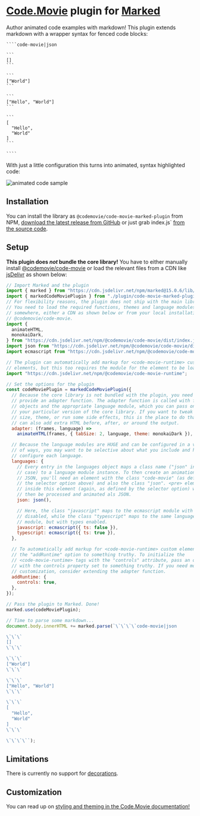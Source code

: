 # [Code.Movie](https://code.movie) plugin for [Marked](https://marked.js.org/)

Author animated code examples with markdown! This plugin extends markdown with a
wrapper syntax for fenced code blocks:

<!-- prettier-ignore -->
    ````code-movie|json

    ```
    []
    ```

    ```
    ["World"]
    ```

    ```
    ["Hello", "World"]
    ```

    ```
    [
      "Hello",
      "World"
    ]
    ```

    ````

With just a little configuration this turns into animated, syntax highlighted
code:

![animated code sample](https://raw.githubusercontent.com/CodeMovie/code-movie-marked-plugin/main/demo.gif)

## Installation

You can install the library as `@codemovie/code-movie-marked-plugin` from NPM,
[download the latest release from GitHub](https://github.com/CodeMovie/code-movie-marked-plugin/releases)
or just grab index.js` [from the source code](https://github.com/CodeMovie/code-movie-marked-plugin/tree/main/dist).

## Setup

**This plugin does _not_ bundle the core library!** You have to either manually
install [@codemovie/code-movie](https://www.npmjs.com/package/@codemovie/code-movie)
or load the relevant files from a CDN like [jsDelivr](https://www.jsdelivr.com/)
as shown below:

```javascript
// Import Marked and the plugin
import { marked } from "https://cdn.jsdelivr.net/npm/marked@15.0.6/lib/marked.esm.js";
import { markedCodeMoviePlugin } from "./plugin/code-movie-marked-plugin/index.js";
// For flexibility reasons, the plugin does not ship with the main library.
// You need to load the required functions, themes and language modules from
// somewhere, either a CDN as shown below or from your local installation of
// @codemovie/code-movie.
import {
  animateHTML,
  monokaiDark,
} from "https://cdn.jsdelivr.net/npm/@codemovie/code-movie/dist/index.js";
import json from "https://cdn.jsdelivr.net/npm/@codemovie/code-movie/dist/languages/json.js";
import ecmascript from "https://cdn.jsdelivr.net/npm/@codemovie/code-movie/dist/languages/ecmascript.js";

// The plugin can automatically add markup for <code-movie-runtime> custom
// elements, but this too requires the module for the element to be loaded
import "https://cdn.jsdelivr.net/npm/@codemovie/code-movie-runtime";

// Set the options for the plugin
const codeMoviePlugin = markedCodeMoviePlugin({
  // Because the core library is not bundled with the plugin, you need to
  // provide an adapter function. The adapter function is called with frame
  // objects and the appropriate language module, which you can pass on to
  // your particular version of the core library. If you want to tweak the tab
  // size, theme, or run some side effects, this is the place to do that. You
  // can also add extra HTML before, after, or around the output.
  adapter: (frames, language) =>
    animateHTML(frames, { tabSize: 2, language, theme: monokaiDark }),

  // Because the language modules are HUGE and can be configured in a variety
  // of ways, you may want to be selective about what you include and how you
  // configure each language.
  languages: {
    // Every entry in the languages object maps a class name ("json" in this
    // case) to a language module instance. To then create an animation for
    // JSON, you'll need an element with the class "code-movie" (as defined in
    // the selector option above) and also the class "json". <pre> elements
    // inside this element (again, as defined by the selector option) will
    // then be processed and animated als JSON.
    json: json(),

    // Here, the class "javascript" maps to the ecmascript module with types
    // disabled, while the class "typescript" maps to the same language
    // module, but with types enabled.
    javascript: ecmascript({ ts: false }),
    typescript: ecmascript({ ts: true }),
  },

  // To automatically add markup for <code-movie-runtime> custom elements, set
  // the "addRuntime" option to something truthy. To initialize the
  // <code-movie-runtime> tags with the "controls" attribute, pass an object
  // with the controls property set to something truthy. If you need more
  // customization, consider extending the adapter function.
  addRuntime: {
    controls: true,
  },
});

// Pass the plugin to Marked. Done!
marked.use(codeMoviePlugin);

// Time to parse some markdown...
document.body.innerHTML += marked.parse(`\`\`\`\`code-movie|json

\`\`\`
[]
\`\`\`

\`\`\`
["World"]
\`\`\`

\`\`\`
["Hello", "World"]
\`\`\`

\`\`\`
[
  "Hello",
  "World"
]
\`\`\`

\`\`\`\``);
```

## Limitations

There is currently no support for [decorations](https://code.movie/docs/guides/decorations.html).

## Customization

You can read up on [styling and theming in the Code.Movie documentation!](https://code.movie/docs/guides/styling.html)
